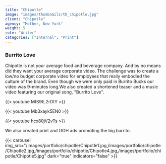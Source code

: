 ```yaml
---
title: "Chipotle"
image: "images/thumbnails/th_chipotle.jpg"
client: "Chipotle"
agency: "Mother, New York"
weight: 5
role: "Writer"
categories: ["Internal", "Print"]
---
```


### Burrito Love

Chipotle is not your average food and beverage company. And by no means did they want your average corporate video. The challenge was to create a low/no budget corporate video for employees that really embodied the culture of the brand. Even though we were only paid in Burrito Bucks our video was 9-minutes long.We also created a  shortened teaser and a music video featuring our original song, "Burrito Love".

{{< youtube MtS9tL2rDtY >}}

{{< youtube Mb3xayk5EN0 >}}

{{< youtube hcx80jV2vTs >}}

We also created print and OOH ads promoting the big burrito.

{{< carousel img_src="/images/portfolio/chipotle/Chipotle1.jpg,/images/portfolio/chipotle/Chipotle2.jpg,/images/portfolio/chipotle/Chipotle4.jpg,/images/portfolio/chipotle/Chipotle5.jpg" dark="true" indicators="false" >}}



